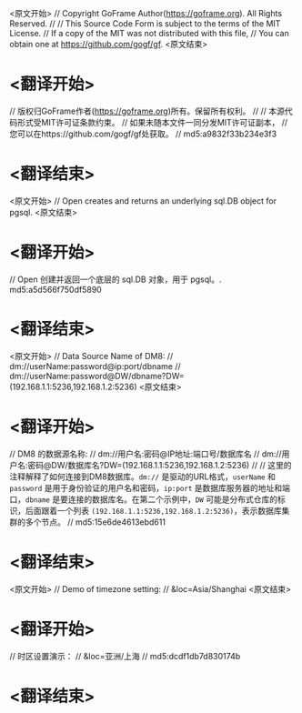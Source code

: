
<原文开始>
// Copyright GoFrame Author(https://goframe.org). All Rights Reserved.
//
// This Source Code Form is subject to the terms of the MIT License.
// If a copy of the MIT was not distributed with this file,
// You can obtain one at https://github.com/gogf/gf.
<原文结束>

# <翻译开始>
// 版权归GoFrame作者(https://goframe.org)所有。保留所有权利。
//
// 本源代码形式受MIT许可证条款约束。
// 如果未随本文件一同分发MIT许可证副本，
// 您可以在https://github.com/gogf/gf处获取。
// md5:a9832f33b234e3f3
# <翻译结束>


<原文开始>
// Open creates and returns an underlying sql.DB object for pgsql.
<原文结束>

# <翻译开始>
// Open 创建并返回一个底层的 sql.DB 对象，用于 pgsql。. md5:a5d566f750df5890
# <翻译结束>


<原文开始>
	// Data Source Name of DM8:
	// dm://userName:password@ip:port/dbname
	// dm://userName:password@DW/dbname?DW=(192.168.1.1:5236,192.168.1.2:5236)
<原文结束>

# <翻译开始>
// DM8 的数据源名称:
// dm://用户名:密码@IP地址:端口号/数据库名
// dm://用户名:密码@DW/数据库名?DW=(192.168.1.1:5236,192.168.1.2:5236)
// 
// 这里的注释解释了如何连接到DM8数据库。`dm://` 是驱动的URL格式，`userName` 和 `password` 是用于身份验证的用户名和密码，`ip:port` 是数据库服务器的地址和端口，`dbname` 是要连接的数据库名。在第二个示例中，`DW` 可能是分布式仓库的标识，后面跟着一个列表 `(192.168.1.1:5236,192.168.1.2:5236)`，表示数据库集群的多个节点。
// md5:15e6de4613ebd611
# <翻译结束>


<原文开始>
	// Demo of timezone setting:
	// &loc=Asia/Shanghai
<原文结束>

# <翻译开始>
// 时区设置演示：
// &loc=亚洲/上海
// md5:dcdf1db7d830174b
# <翻译结束>

